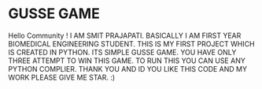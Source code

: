 # GUSSE GAME
Hello Community ! I AM SMIT PRAJAPATI. BASICALLY I AM FIRST YEAR BIOMEDICAL ENGINEERING STUDENT. THIS IS MY FIRST PROJECT WHICH IS CREATED IN PYTHON.
ITS SIMPLE GUSSE GAME. YOU HAVE ONLY THREE ATTEMPT TO WIN THIS GAME. TO RUN THIS YOU CAN USE ANY PYTHON COMPLIER. THANK YOU AND ID YOU LIKE THIS CODE AND MY WORK PLEASE GIVE ME STAR. :)
